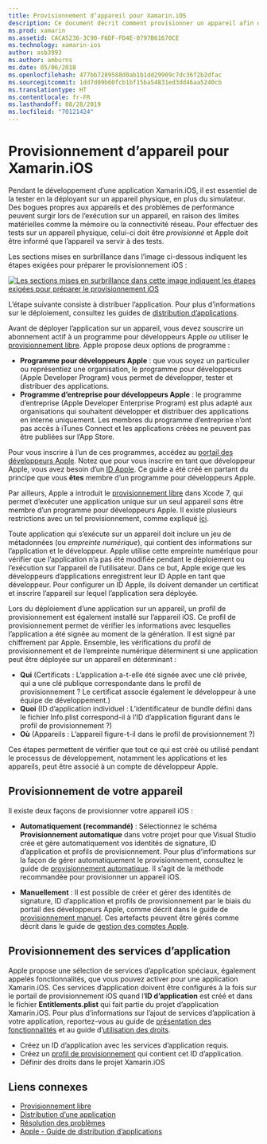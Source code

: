 ```yaml
---
title: Provisionnement d’appareil pour Xamarin.iOS
description: Ce document décrit comment provisionner un appareil afin de pouvoir l’utiliser pour tester une application. Il explique également comment configurer une application pour qu’elle puisse utiliser des fonctionnalités telles que les notifications Push.
ms.prod: xamarin
ms.assetid: CACA5236-3C90-F6DF-FD4E-0797B61670CE
ms.technology: xamarin-ios
author: asb3993
ms.author: amburns
ms.date: 05/06/2018
ms.openlocfilehash: 477bb7289588d0ab1b1dd29909c7dc36f2b2dfac
ms.sourcegitcommit: 1dd7d09b60fcb1bf15ba54831ed3dd46aa5240cb
ms.translationtype: HT
ms.contentlocale: fr-FR
ms.lasthandoff: 08/28/2019
ms.locfileid: "70121424"
---
```

# <a name="device-provisioning-for-xamarinios"></a>Provisionnement d’appareil pour Xamarin.iOS

Pendant le développement d’une application Xamarin.iOS, il est essentiel de la tester en la déployant sur un appareil physique, en plus du simulateur. Des bogues propres aux appareils et des problèmes de performance peuvent surgir lors de l’exécution sur un appareil, en raison des limites matérielles comme la mémoire ou la connectivité réseau. Pour effectuer des tests sur un appareil physique, celui-ci doit être *provisionné* et Apple doit être informé que l’appareil va servir à des tests.

Les sections mises en surbrillance dans l’image ci-dessous indiquent les étapes exigées pour préparer le provisionnement iOS :

[![](images/provisioningdiagram.png "Les sections mises en surbrillance dans cette image indiquent les étapes exigées pour préparer le provisionnement iOS")](images/provisioningdiagram.png#lightbox)

L’étape suivante consiste à distribuer l’application. Pour plus d’informations sur le déploiement, consultez les guides de [distribution d’applications](~/ios/deploy-test/app-distribution/index.md).

Avant de déployer l’application sur un appareil, vous devez souscrire un abonnement actif à un programme pour développeurs Apple *ou* utiliser le [provisionnement libre](~/ios/get-started/installation/device-provisioning/free-provisioning.md). Apple propose deux options de programme :

- **Programme pour développeurs Apple** : que vous soyez un particulier ou représentiez une organisation, le programme pour développeurs (Apple Developer Program) vous permet de développer, tester et distribuer des applications.
- **Programme d’entreprise pour développeurs Apple** : le programme d’entreprise (Apple Developer Enterprise Program) est plus adapté aux organisations qui souhaitent développer et distribuer des applications en interne uniquement. Les membres du programme d’entreprise n’ont pas accès à iTunes Connect et les applications créées ne peuvent pas être publiées sur l’App Store.

Pour vous inscrire à l’un de ces programmes, accédez au [portail des développeurs Apple](https://developer.apple.com/programs/enroll/). Notez que pour vous inscrire en tant que développeur Apple, vous avez besoin d’un [ID Apple](https://appleid.apple.com/). Ce guide a été créé en partant du principe que vous **êtes** membre d’un programme pour développeurs Apple.

Par ailleurs, Apple a introduit le [provisionnement libre](~/ios/get-started/installation/device-provisioning/free-provisioning.md) dans Xcode 7, qui permet d’exécuter une application unique sur un seul appareil *sans* être membre d’un programme pour développeurs Apple. Il existe plusieurs restrictions avec un tel provisionnement, comme expliqué [ici](~/ios/get-started/installation/device-provisioning/free-provisioning.md#limitations).

Toute application qui s’exécute sur un appareil doit inclure un jeu de métadonnées (ou *empreinte numérique*), qui contient des informations sur l’application et le développeur. Apple utilise cette empreinte numérique pour vérifier que l’application n’a pas été modifiée pendant le déploiement ou l’exécution sur l’appareil de l’utilisateur. Dans ce but, Apple exige que les développeurs d’applications enregistrent leur ID Apple en tant que développeur. Pour configurer un ID Apple, ils doivent demander un certificat et inscrire l’appareil sur lequel l’application sera déployée.

Lors du déploiement d’une application sur un appareil, un profil de provisionnement est également installé sur l’appareil iOS. Ce profil de provisionnement permet de vérifier les informations avec lesquelles l’application a été signée au moment de la génération. Il est signé par chiffrement par Apple. Ensemble, les vérifications du profil de provisionnement et de l’empreinte numérique déterminent si une application peut être déployée sur un appareil en déterminant :

- **Qui** (Certificats : L’application a-t-elle été signée avec une clé privée, qui a une clé publique correspondante dans le profil de provisionnement ? Le certificat associe également le développeur à une équipe de développement.)
- **Quoi** (ID d’application individuel : L’identificateur de bundle défini dans le fichier Info.plist correspond-il à l’ID d’application figurant dans le profil de provisionnement ?)
- **Où** (Appareils : L’appareil figure-t-il dans le profil de provisionnement ?)

Ces étapes permettent de vérifier que tout ce qui est créé ou utilisé pendant le processus de développement, notamment les applications et les appareils, peut être associé à un compte de développeur Apple.

## <a name="provisioning-your-device"></a>Provisionnement de votre appareil

Il existe deux façons de provisionner votre appareil iOS :

- **Automatiquement (recommandé)** : Sélectionnez le schéma **Provisionnement automatique** dans votre projet pour que Visual Studio crée et gère automatiquement vos identités de signature, ID d’application et profils de provisionnement. Pour plus d’informations sur la façon de gérer automatiquement le provisionnement, consultez le guide de [provisionnement automatique](automatic-provisioning.md). Il s’agit de la méthode recommandée pour provisionner un appareil iOS.

- **Manuellement** : Il est possible de créer et gérer des identités de signature, ID d’application et profils de provisionnement par le biais du portail des développeurs Apple, comme décrit dans le guide de [provisionnement manuel](manual-provisioning.md). Ces artefacts peuvent être gérés comme décrit dans le guide de [gestion des comptes Apple](~/cross-platform/macios/apple-account-management.md).

## <a name="provisioning-for-application-services"></a>Provisionnement des services d’application

Apple propose une sélection de services d’application spéciaux, également appelés fonctionnalités, que vous pouvez activer pour une application Xamarin.iOS. Ces services d’application doivent être configurés à la fois sur le portail de provisionnement iOS quand l’**ID d’application** est créé et dans le fichier **Entitlements.plist** qui fait partie du projet d’application Xamarin.iOS. Pour plus d’informations sur l’ajout de services d’application à votre application, reportez-vous au guide de [présentation des fonctionnalités](~/ios/deploy-test/provisioning/capabilities/index.md) et au guide d’[utilisation des droits](~/ios/deploy-test/provisioning/entitlements.md).

- Créez un ID d’application avec les services d’application requis.
- Créez un [profil de provisionnement](#provisioning-your-device) qui contient cet ID d’application.
- Définir des droits dans le projet Xamarin.iOS

## <a name="related-links"></a>Liens connexes

- [Provisionnement libre](~/ios/get-started/installation/device-provisioning/free-provisioning.md)
- [Distribution d’une application](~/ios/deploy-test/app-distribution/index.md)
- [Résolution des problèmes](~/ios/deploy-test/troubleshooting.md)
- [Apple - Guide de distribution d’applications](https://developer.apple.com/library/ios/documentation/IDEs/Conceptual/AppDistributionGuide/Introduction/Introduction.html)
